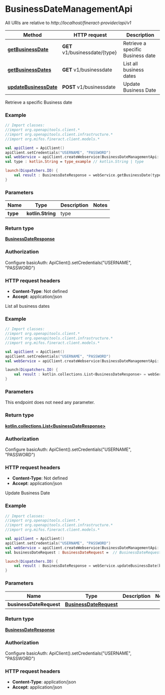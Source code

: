 # BusinessDateManagementApi

All URIs are relative to *http://localhost/fineract-provider/api/v1*

| Method | HTTP request | Description |
| ------------- | ------------- | ------------- |
| [**getBusinessDate**](BusinessDateManagementApi.md#getBusinessDate) | **GET** v1/businessdate/{type} | Retrieve a specific Business date |
| [**getBusinessDates**](BusinessDateManagementApi.md#getBusinessDates) | **GET** v1/businessdate | List all business dates |
| [**updateBusinessDate**](BusinessDateManagementApi.md#updateBusinessDate) | **POST** v1/businessdate | Update Business Date |



Retrieve a specific Business date

### Example
```kotlin
// Import classes:
//import org.openapitools.client.*
//import org.openapitools.client.infrastructure.*
//import org.mifos.fineract.client.models.*

val apiClient = ApiClient()
apiClient.setCredentials("USERNAME", "PASSWORD")
val webService = apiClient.createWebservice(BusinessDateManagementApi::class.java)
val type : kotlin.String = type_example // kotlin.String | type

launch(Dispatchers.IO) {
    val result : BusinessDateResponse = webService.getBusinessDate(type)
}
```

### Parameters
| Name | Type | Description  | Notes |
| ------------- | ------------- | ------------- | ------------- |
| **type** | **kotlin.String**| type | |

### Return type

[**BusinessDateResponse**](BusinessDateResponse.md)

### Authorization


Configure basicAuth:
    ApiClient().setCredentials("USERNAME", "PASSWORD")

### HTTP request headers

 - **Content-Type**: Not defined
 - **Accept**: application/json


List all business dates

### Example
```kotlin
// Import classes:
//import org.openapitools.client.*
//import org.openapitools.client.infrastructure.*
//import org.mifos.fineract.client.models.*

val apiClient = ApiClient()
apiClient.setCredentials("USERNAME", "PASSWORD")
val webService = apiClient.createWebservice(BusinessDateManagementApi::class.java)

launch(Dispatchers.IO) {
    val result : kotlin.collections.List<BusinessDateResponse> = webService.getBusinessDates()
}
```

### Parameters
This endpoint does not need any parameter.

### Return type

[**kotlin.collections.List&lt;BusinessDateResponse&gt;**](BusinessDateResponse.md)

### Authorization


Configure basicAuth:
    ApiClient().setCredentials("USERNAME", "PASSWORD")

### HTTP request headers

 - **Content-Type**: Not defined
 - **Accept**: application/json


Update Business Date

### Example
```kotlin
// Import classes:
//import org.openapitools.client.*
//import org.openapitools.client.infrastructure.*
//import org.mifos.fineract.client.models.*

val apiClient = ApiClient()
apiClient.setCredentials("USERNAME", "PASSWORD")
val webService = apiClient.createWebservice(BusinessDateManagementApi::class.java)
val businessDateRequest : BusinessDateRequest =  // BusinessDateRequest | 

launch(Dispatchers.IO) {
    val result : BusinessDateResponse = webService.updateBusinessDate(businessDateRequest)
}
```

### Parameters
| Name | Type | Description  | Notes |
| ------------- | ------------- | ------------- | ------------- |
| **businessDateRequest** | [**BusinessDateRequest**](BusinessDateRequest.md)|  | |

### Return type

[**BusinessDateResponse**](BusinessDateResponse.md)

### Authorization


Configure basicAuth:
    ApiClient().setCredentials("USERNAME", "PASSWORD")

### HTTP request headers

 - **Content-Type**: application/json
 - **Accept**: application/json

